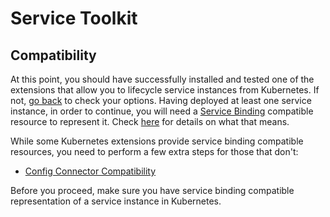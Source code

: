 # Service Toolkit

## Compatibility

At this point, you should have successfully installed and tested one of the extensions that allow you to lifecycle service instances from Kubernetes. If not, [go back](README.md) to check your options. Having deployed at least one service instance, in order to continue, you will need a [Service Binding](https://servicebinding.io/) compatible resource to represent it. Check [here](https://servicebinding.io/service-provider/) for details on what that means.

While some Kubernetes extensions provide service binding compatible resources, you need to perform a few extra steps for those that don't:

- [Config Connector Compatibility](./services-toolkit-config-connector-compatiblity.md)

Before you proceed, make sure you have service binding compatible representation of a service instance in Kubernetes.

## 
